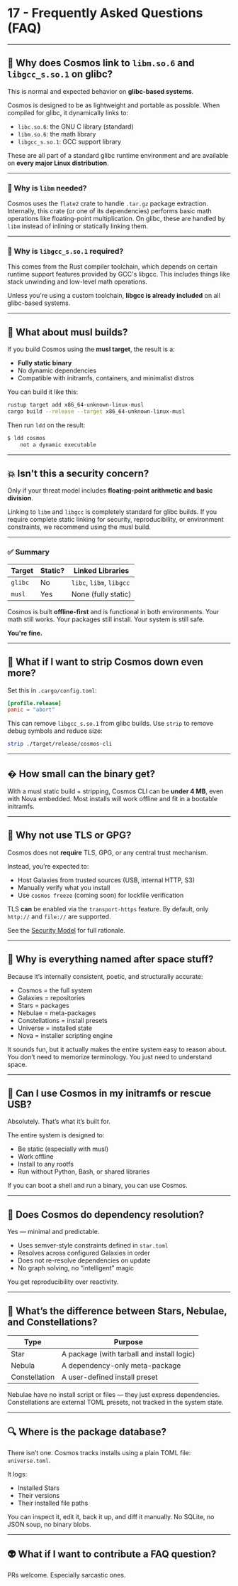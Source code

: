 # 17 - Frequently Asked Questions (FAQ)

---

## 🤔 Why does Cosmos link to `libm.so.6` and `libgcc_s.so.1` on glibc?

This is normal and expected behavior on **glibc-based systems**.

Cosmos is designed to be as lightweight and portable as possible. When compiled for glibc, it dynamically links to:

- `libc.so.6`: the GNU C library (standard)
- `libm.so.6`: the math library
- `libgcc_s.so.1`: GCC support library

These are all part of a standard glibc runtime environment and are available on **every major Linux distribution**.

---

### 🔧 Why is `libm` needed?

Cosmos uses the `flate2` crate to handle `.tar.gz` package extraction. Internally, this crate (or one of its dependencies) performs basic math operations like floating-point multiplication. On glibc, these are handled by `libm` instead of inlining or statically linking them.

---

### 🌌 Why is `libgcc_s.so.1` required?

This comes from the Rust compiler toolchain, which depends on certain runtime support features provided by GCC's libgcc. This includes things like stack unwinding and low-level math operations.

Unless you're using a custom toolchain, **libgcc is already included** on all glibc-based systems.

---

## 🚀 What about musl builds?

If you build Cosmos using the **musl target**, the result is a:

- **Fully static binary**
- No dynamic dependencies
- Compatible with initramfs, containers, and minimalist distros

You can build it like this:

```bash
rustup target add x86_64-unknown-linux-musl
cargo build --release --target x86_64-unknown-linux-musl
```

Then run `ldd` on the result:

```bash
$ ldd cosmos
    not a dynamic executable
```

---

## 💥 Isn't this a security concern?

Only if your threat model includes **floating-point arithmetic and basic division**.

Linking to `libm` and `libgcc` is completely standard for glibc builds. If you require complete static linking for security, reproducibility, or environment constraints, we recommend using the musl build.

---

### ✅ Summary

| Target | Static? | Linked Libraries |
|--------|---------|------------------|
| `glibc` | No      | `libc`, `libm`, `libgcc` |
| `musl`  | Yes     | None (fully static)        |

Cosmos is built **offline-first** and is functional in both environments. Your math still works. Your packages still install. Your system is still safe.

**You're fine.**

---

## 🧱 What if I want to strip Cosmos down even more?

Set this in `.cargo/config.toml`:

```toml
[profile.release]
panic = "abort"
```

This can remove `libgcc_s.so.1` from glibc builds.
Use `strip` to remove debug symbols and reduce size:

```bash
strip ./target/release/cosmos-cli
```

---

## � How small can the binary get?

With a musl static build + stripping, Cosmos CLI can be **under 4 MB**, even with Nova embedded. Most installs will work offline and fit in a bootable initramfs.

---

## 🧪 Why not use TLS or GPG?

Cosmos does not **require** TLS, GPG, or any central trust mechanism.

Instead, you’re expected to:

- Host Galaxies from trusted sources (USB, internal HTTP, S3)
- Manually verify what you install
- Use `cosmos freeze` (coming soon) for lockfile verification

TLS **can** be enabled via the `transport-https` feature. By default, only `http://` and `file://` are supported.

See the [Security Model](./15-Security.md) for full rationale.

---

## 💭 Why is everything named after space stuff?

Because it’s internally consistent, poetic, and structurally accurate:

- Cosmos = the full system
- Galaxies = repositories
- Stars = packages
- Nebulae = meta-packages
- Constellations = install presets
- Universe = installed state
- Nova = installer scripting engine

It sounds fun, but it actually makes the entire system easy to reason about. You don’t need to memorize terminology. You just need to understand space.

---

## 🐚 Can I use Cosmos in my initramfs or rescue USB?

Absolutely. That’s what it’s built for.

The entire system is designed to:
- Be static (especially with musl)
- Work offline
- Install to any rootfs
- Run without Python, Bash, or shared libraries

If you can boot a shell and run a binary, you can use Cosmos.

---

## 🧪 Does Cosmos do dependency resolution?

Yes — minimal and predictable.

- Uses semver-style constraints defined in `star.toml`
- Resolves across configured Galaxies in order
- Does not re-resolve dependencies on update
- No graph solving, no “intelligent” magic

You get reproducibility over reactivity.

---

## 🧠 What’s the difference between Stars, Nebulae, and Constellations?

| Type          | Purpose                            |
|---------------|-------------------------------------|
| Star          | A package (with tarball and install logic) |
| Nebula        | A dependency-only meta-package     |
| Constellation | A user-defined install preset      |

Nebulae have no install script or files — they just express dependencies. Constellations are external TOML presets, not tracked in the system state.

---

## 🔍 Where is the package database?

There isn’t one. Cosmos tracks installs using a plain TOML file: `universe.toml`.

It logs:
- Installed Stars
- Their versions
- Their installed file paths

You can inspect it, edit it, back it up, and diff it manually. No SQLite, no JSON soup, no binary blobs.

---

## 👽 What if I want to contribute a FAQ question?

PRs welcome. Especially sarcastic ones.